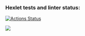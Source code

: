 ### Hexlet tests and linter status:
[![Actions Status](https://github.com/Robinwurst/python-project-49/actions/workflows/hexlet-check.yml/badge.svg)](https://github.com/Robinwurst/python-project-49/actions)

<a href="https://codeclimate.com/github/Robinwurst/python-project-49/maintainability"><img src="https://api.codeclimate.com/v1/badges/cd600558cd12fe5fc893/maintainability" /></a>